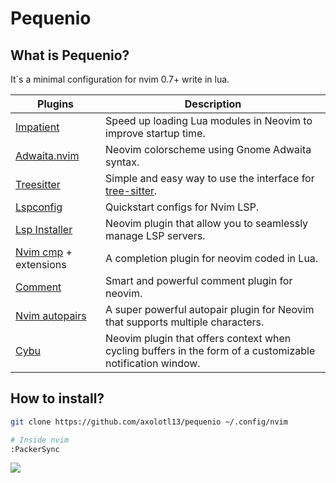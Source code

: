 # Pequenio

## What is Pequenio?

It´s a minimal configuration for nvim 0.7+ write in lua.



| Plugins                                                      | Description                                                  |
| ------------------------------------------------------------ | ------------------------------------------------------------ |
| [Impatient](https://github.com/lewis6991/impatient.nvim)     | Speed up loading Lua modules in Neovim to improve startup time. |
| [Adwaita.nvim](https://github.com/Mofiqul/adwaita.nvim)      | Neovim colorscheme using Gnome Adwaita syntax.               |
| [Treesitter](https://github.com/nvim-treesitter/nvim-treesitter) | Simple and easy way to use the interface for [tree-sitter](https://github.com/tree-sitter/tree-sitter). |
| [Lspconfig](https://github.com/neovim/nvim-lspconfig)        | Quickstart configs for Nvim LSP.                             |
| [Lsp Installer](https://github.com/williamboman/nvim-lsp-installer) | Neovim plugin that allow you to seamlessly manage LSP servers. |
| [Nvim cmp](https://github.com/hrsh7th/nvim-cmp) + extensions | A completion plugin for neovim coded in Lua.                 |
| [Comment](https://github.com/numToStr/Comment.nvim)          | Smart and powerful comment plugin for neovim.                |
| [Nvim autopairs](https://github.com/windwp/nvim-autopairs)   | A super powerful autopair plugin for Neovim that supports multiple characters. |
| [Cybu](https://github.com/ghillb/cybu.nvim)                  | Neovim plugin that offers context when cycling buffers in the form of a customizable notification window. |



## How to install?

```bash
git clone https://github.com/axolotl13/pequenio ~/.config/nvim

# Inside nvim
:PackerSync
```

![](/tmp/nvim2/nvim/.img/pic1.png)

